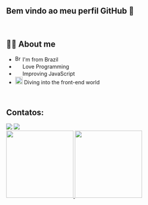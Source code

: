 ## Bem vindo ao meu perfil GitHub 👋

<br>

## 👩‍💻 About me
* <img width="16" src="https://www.flaticon.com/svg/static/icons/svg/197/197386.svg" alt="Brazil" /> I'm from Brazil
* <img width="16" src="https://about.gitlab.com/images/blogimages/GitLab-Dev.png" alt="" /> Love Programming
* <img width="16" src="https://iconscout.com/icons/javascript-logo" alt="" /> Improving JavaScript
* <img width="20" src="https://cdn0.iconfinder.com/data/icons/infographic-orchid-vol-1/256/Histogram-512.png" alt="" /> Diving into the front-end world

<br>


## Contatos:

<div>
<a href="https://instagram.com/kio0w" target="_blank"><img src="https://img.shields.io/badge/-Instagram-%23E4405F?style=for-the-badge&logo=instagram&logoColor=white" target="_blank"></a>
<a href="https://www.linkedin.com/in/caiobuard" target="_blank"><img src="https://img.shields.io/badge/-LinkedIn-%230077B5?style=for-the-badge&logo=linkedin&logoColor=white" target="_blank"></a>   
</div>

<div>
<a href="https://github.com/CaioBuard">
<img height="180em" src="https://github-readme-stats.vercel.app/api/top-langs/?username=CaioBuard&layout=compact&langs_count=7&theme=dracula"/>
<img height="180em" src="https://github-readme-stats.vercel.app/api?username=CaioBuard&show_icons=true&theme=dracula&include_all_commits=true&count_private=true"/>
</div>
